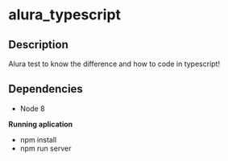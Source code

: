 # alura_typescript

## Description
Alura test to know the difference and how to code in typescript!

## Dependencies

- Node 8

**Running aplication**

 - npm install
 - npm run server
